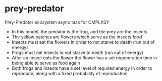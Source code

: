 # prey-predator
Prey-Predator ecosystem async task for CMPLXSY

- In this model, the predator is the frog, and the prey are the insects.
- The yellow patches are flowers which serve as the insects food
- Insects must eat the flowers in order to not starve to death (run out of energy)
- Frogs must eat insects to not starve to death (run out of energy)
- After an insect eats the flower the flower has a set regeneration time in being able to serve as food again
- Both frogs and insects have a set level of required energy in order to reproduce, along with a fixed probability of reproduction
